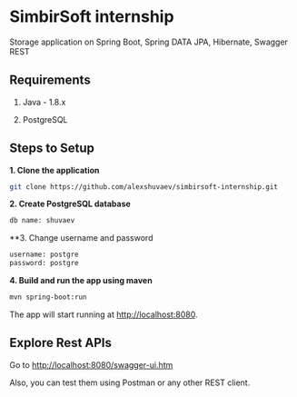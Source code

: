 # SimbirSoft internship

Storage application on Spring Boot, Spring DATA JPA, Hibernate, Swagger REST

## Requirements

1. Java - 1.8.x

2. PostgreSQL

## Steps to Setup

**1. Clone the application**

```bash
git clone https://github.com/alexshuvaev/simbirsoft-internship.git
```

**2. Create PostgreSQL database**

```bash
db name: shuvaev
```

**3. Change username and password

```bash
username: postgre
password: postgre
```

**4. Build and run the app using maven**

```bash
mvn spring-boot:run
```

The app will start running at <http://localhost:8080>.

## Explore Rest APIs

Go to <http://localhost:8080/swagger-ui.htm>

Also, you can test them using Postman or any other REST client.

